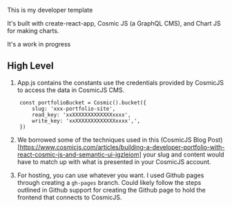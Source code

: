 This is my developer template 

It's built with create-react-app, Cosmic JS (a GraphQL CMS), and Chart JS for making charts.

It's a work in progress

## High Level

1. App.js contains the constants use the credentials provided by CosmicJS to access the data in CosmicJS CMS.

```
    const portfolioBucket = Cosmic().bucket({
        slug: 'xxx-portfolio-site',
        read_key: 'xxXXXXXXXXXXXXXxxxx',
        write_key: 'xxXXXXXXXXXXXXXxxxx',',
    })
```

2. We borrowed some of the techniques used in this (CosmicJS Blog Post)[https://www.cosmicjs.com/articles/building-a-developer-portfolio-with-react-cosmic-js-and-semantic-ui-jgzleiom] your slug and content would have to match up with what is presented in your CosmicJS account. 

3. For hosting, you can use whatever you want. I used Github pages through creating a `gh-pages` branch. Could likely follow the steps outlined in Github support for creating the Github page to hold the frontend that connects to CosmicJS. 


